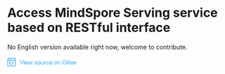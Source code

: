 # Access MindSpore Serving service based on RESTful interface

No English version available right now, welcome to contribute.

<a href="https://gitee.com/mindspore/docs/blob/master/tutorials/inference/source_en/serving_restful.md" target="_blank"><img src="_static/logo_source.png"></a>
